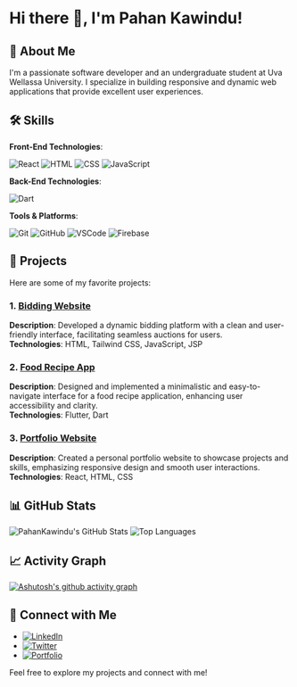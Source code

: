 # Hi there 👋, I'm Pahan Kawindu!

## 🌟 About Me

I'm a passionate software developer and an undergraduate student at Uva Wellassa University. I specialize in building responsive and dynamic web applications that provide excellent user experiences.

## 🛠️ Skills

**Front-End Technologies**:

![React](https://img.shields.io/badge/React-20232A?style=for-the-badge&logo=react&logoColor=61DAFB)
![HTML](https://img.shields.io/badge/HTML5-E34F26?style=for-the-badge&logo=html5&logoColor=white)
![CSS](https://img.shields.io/badge/CSS3-1572B6?style=for-the-badge&logo=css3&logoColor=white)
![JavaScript](https://img.shields.io/badge/JavaScript-F7DF1E?style=for-the-badge&logo=javascript&logoColor=black)

**Back-End Technologies**:

![Dart](https://img.shields.io/badge/Dart-0175C2?style=for-the-badge&logo=dart&logoColor=white)

**Tools & Platforms**:

![Git](https://img.shields.io/badge/Git-F05032?style=for-the-badge&logo=git&logoColor=white)
![GitHub](https://img.shields.io/badge/GitHub-181717?style=for-the-badge&logo=github&logoColor=white)
![VSCode](https://img.shields.io/badge/VS%20Code-007ACC?style=for-the-badge&logo=visual-studio-code&logoColor=white)
![Firebase](https://img.shields.io/badge/Firebase-FFCA28?style=for-the-badge&logo=firebase&logoColor=black)

## 🚀 Projects

Here are some of my favorite projects:

### 1. [Bidding Website](https://github.com/PahanKawindu/bidding-website)

**Description**: Developed a dynamic bidding platform with a clean and user-friendly interface, facilitating seamless auctions for users.  
**Technologies**: HTML, Tailwind CSS, JavaScript, JSP

### 2. [Food Recipe App](https://github.com/PahanKawindu/food-recipe-app)

**Description**: Designed and implemented a minimalistic and easy-to-navigate interface for a food recipe application, enhancing user accessibility and clarity.  
**Technologies**: Flutter, Dart

### 3. [Portfolio Website](https://github.com/PahanKawindu/portfolio-website)

**Description**: Created a personal portfolio website to showcase projects and skills, emphasizing responsive design and smooth user interactions.  
**Technologies**: React, HTML, CSS

## 📊 GitHub Stats

![PahanKawindu's GitHub Stats](https://github-readme-stats.vercel.app/api?username=PahanKawindu&show_icons=true&theme=radical)
![Top Languages](https://github-readme-stats.vercel.app/api/top-langs/?username=PahanKawindu&layout=compact&theme=radical)

## 📈 Activity Graph

[![Ashutosh's github activity graph](https://github-readme-activity-graph.cyclic.app/graph?username=PahanKawindu&theme=react-dark)](https://github.com/ashutosh00710/github-readme-activity-graph)


## 🔗 Connect with Me

- [![LinkedIn](https://img.shields.io/badge/LinkedIn-Connect-blue?style=flat&logo=linkedin)](https://www.linkedin.com/in/pahankawindu)
- [![Twitter](https://img.shields.io/badge/Twitter-Follow-blue?style=flat&logo=twitter)](https://twitter.com/PahanKawindu)
- [![Portfolio](https://img.shields.io/badge/Portfolio-Visit-brightgreen?style=flat&logo=google-chrome)](https://pahankawindu.github.io/)

Feel free to explore my projects and connect with me!
